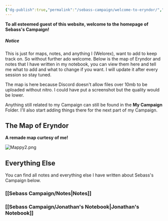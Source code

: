 ```yaml
---
{"dg-publish":true,"permalink":"/sebass-campaign/welcome-to-eryndor/","tags":["gardenEntry"]}
---
```


 **To all esteemed guest of this website, welcome to the homepage of Sebass's Campaign!**
##### Notice 
This is just for maps, notes, and anything I (Welorex), want to add to keep track on. So without further ado welcome. Below is the map of Eryndor and notes that I have written in my notebook, you can view them here and tell me what to add and what to change if you want. I will update it after every session so stay tuned.

The map is here because Discord doesn't allow files over 10mb to be uploaded without nitro. I could have put a screenshot but the quality would be lower.

Anything still related to my Campaign can still be found in the **My Campaign** Folder. I'll also start adding things there for the next part of my Campaign.

## The Map of Eryndor
**A remade map curtesy of me!**

![Mappy2.png](/img/user/Sebass%20Campaign/Mappy2.png)

## Everything Else
You can find all notes and everything else I have written about Sebass's Campaign below.
### [[Sebass Campaign/Notes\|Notes]]
### [[Sebass Campaign/Jonathan's Notebook\|Jonathan's Notebook]]
